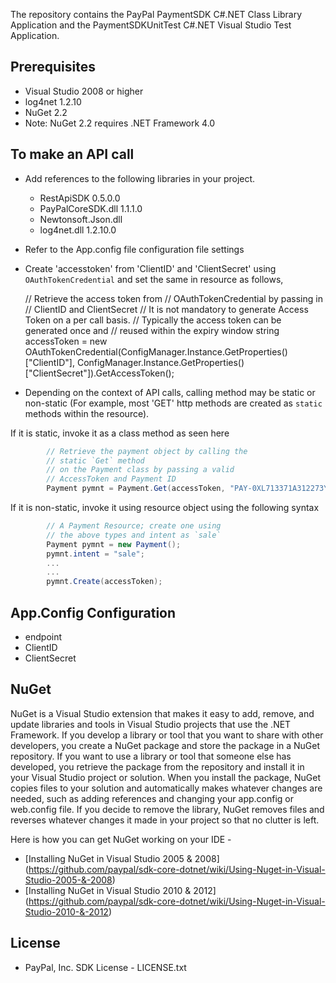 The repository contains the PayPal PaymentSDK C#.NET Class Library Application and the PaymentSDKUnitTest C#.NET Visual Studio Test Application.


Prerequisites
-------------
   *   Visual Studio 2008 or higher
   *   log4net 1.2.10
   *   NuGet 2.2
   *   Note: NuGet 2.2 requires .NET Framework 4.0

	
To make an API call
--------------------
   *  Add references to the following libraries in your project.
      *   RestApiSDK 0.5.0.0 
      *   PayPalCoreSDK.dll 1.1.1.0
      *   Newtonsoft.Json.dll
      *   log4net.dll 1.2.10.0
   *   Refer to the App.config file configuration file settings		
   *   Create 'accesstoken' from 'ClientID' and 'ClientSecret' using `OAuthTokenCredential` and set the same in resource as follows,

		// Retrieve the access token from
		// OAuthTokenCredential by passing in
		// ClientID and ClientSecret
		// It is not mandatory to generate Access Token on a per call basis.
		// Typically the access token can be generated once and
		// reused within the expiry window
		string accessToken = new OAuthTokenCredential(ConfigManager.Instance.GetProperties()["ClientID"], ConfigManager.Instance.GetProperties()["ClientSecret"]).GetAccessToken();
		
   *   Depending on the context of API calls, calling method may be static or non-static (For example, most 'GET' http methods are created as `static` methods within the resource).
	 
   If it is static, invoke it as a class method as seen here

```csharp
		// Retrieve the payment object by calling the
		// static `Get` method
		// on the Payment class by passing a valid
		// AccessToken and Payment ID
		Payment pymnt = Payment.Get(accessToken, "PAY-0XL713371A312273YKE2GCNI");
```


   If it is non-static, invoke it using resource object using the following syntax
      
```csharp
		// A Payment Resource; create one using
		// the above types and intent as `sale`
		Payment pymnt = new Payment();
		pymnt.intent = "sale";
		...
		...
		pymnt.Create(accessToken);
```

App.Config Configuration
------------------------
   *   endpoint
   *   ClientID
   *   ClientSecret


NuGet 
-----

NuGet is a Visual Studio extension that makes it easy to add, remove, and update libraries and tools in Visual Studio projects that use the .NET Framework. 	If you develop a library or tool that you want to share with other developers, you create a NuGet package and store the package in a NuGet repository. If you want to use a library or tool that someone else has developed, you retrieve the package from the repository and install it in your Visual Studio project or solution. When you install the package, NuGet copies files to your solution and automatically makes whatever changes are needed, such as adding references and changing your app.config or web.config file. If you decide to remove the library, NuGet removes files and reverses whatever changes it made in your project so that no clutter is left.

Here is how you can get NuGet working on your IDE - 

   * [Installing NuGet in Visual Studio 2005 & 2008] (https://github.com/paypal/sdk-core-dotnet/wiki/Using-Nuget-in-Visual-Studio-2005-&-2008)
   * [Installing NuGet in Visual Studio 2010 & 2012] (https://github.com/paypal/sdk-core-dotnet/wiki/Using-Nuget-in-Visual-Studio-2010-&-2012)

License
-------
   *   PayPal, Inc. SDK License - LICENSE.txt
